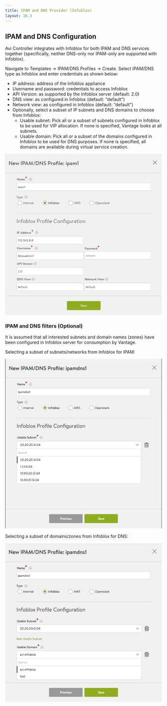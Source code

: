 ```yaml
---
title: IPAM and DNS Provider (Infoblox)
layout: 16.3
---
```

## IPAM and DNS Configuration

Avi Controller integrates with Infoblox for both IPAM and DNS services together (specifically, neither DNS-only nor IPAM-only are supported with Infoblox).

Navigate to Templates -> IPAM/DNS Profiles -> Create. Select IPAM/DNS type as Infoblox and enter credentials as shown below:

* IP address: address of the Infoblox appliance
* Username and password: credentials to access Infoblox
* API Version: as supported by the Infoblox server (default: 2.0)
* DNS view: as configured in Infoblox (default: “default”)
* Network view: as configured in Infoblox (default: “default”)
* Optionally, select a subset of IP subnets and DNS domains to choose from Infoblox:  
    * Usable subnet: Pick all or a subset of subnets configured in Infoblox to be used for VIP allocation. If none is specified, Vantage looks at all subnets.
    * Usable domain: Pick all or a subset of the domains configured in Infoblox to be used for DNS purposes. If none is specified, all domains are available during virtual service creation. 

<img class="aligncenter wp-image-10195" src="img/ipam-infoblox.png" alt="IPAM and DNS Provider (Infoblox)" width="505" height="518">

### IPAM and DNS filters (Optional)

It is assumed that all interested subnets and domain names (zones) have been configured in Infoblox server for consumption by Vantage.

Selecting a subset of subnets/networks from Infoblox for IPAM:

<a href="img/infoblox-subnet.png"><img class="aligncenter wp-image-10296" src="img/infoblox-subnet.png" alt="IPAM and DNS Provider (Infoblox)" width="507" height="545"></a>

Selecting a subset of domains/zones from Infoblox for DNS:

<a href="img/infoblox-domain.png"><img class="aligncenter wp-image-10297" src="img/infoblox-domain.png" alt="IPAM and DNS Provider (Infoblox)" width="505" height="511"></a>
